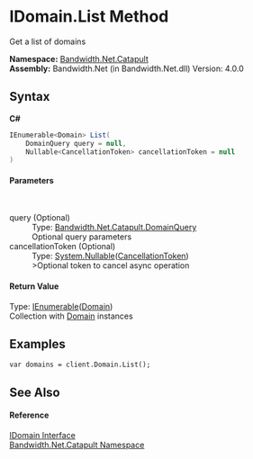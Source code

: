 ﻿# IDomain.List Method 
 

Get a list of domains

**Namespace:**&nbsp;<a href ="N_Bandwidth_Net_Catapult.md">Bandwidth.Net.Catapult</a><br />**Assembly:**&nbsp;Bandwidth.Net (in Bandwidth.Net.dll) Version: 4.0.0

## Syntax

**C#**<br />
``` C#
IEnumerable<Domain> List(
	DomainQuery query = null,
	Nullable<CancellationToken> cancellationToken = null
)
```


#### Parameters
&nbsp;<dl><dt>query (Optional)</dt><dd>Type: <a href ="T_Bandwidth_Net_Catapult_DomainQuery.md">Bandwidth.Net.Catapult.DomainQuery</a><br />Optional query parameters</dd><dt>cancellationToken (Optional)</dt><dd>Type: <a href="http://msdn2.microsoft.com/en-us/library/b3h38hb0" target="_blank">System.Nullable</a>(<a href="http://msdn2.microsoft.com/en-us/library/dd384802" target="_blank">CancellationToken</a>)<br />>Optional token to cancel async operation</dd></dl>

#### Return Value
Type: <a href="http://msdn2.microsoft.com/en-us/library/9eekhta0" target="_blank">IEnumerable</a>(<a href ="T_Bandwidth_Net_Catapult_Domain.md">Domain</a>)<br />Collection with <a href ="T_Bandwidth_Net_Catapult_Domain.md">Domain</a> instances

## Examples

```
var domains = client.Domain.List();
```


## See Also


#### Reference
<a href ="T_Bandwidth_Net_Catapult_IDomain.md">IDomain Interface</a><br /><a href ="N_Bandwidth_Net_Catapult.md">Bandwidth.Net.Catapult Namespace</a><br />